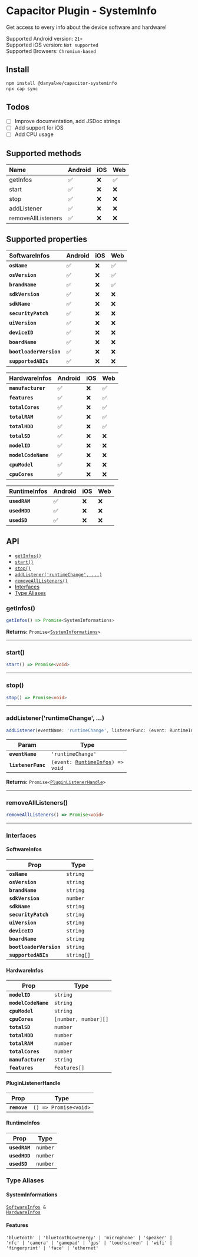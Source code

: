 # Capacitor Plugin - SystemInfo

Get access to every info about the device software and hardware!

Supported Android version: `21+`\
Supported iOS version: `Not supported`\
Supported Browsers: `Chromium-based`

## Install

```bash
npm install @danyalwe/capacitor-systeminfo
npx cap sync
```

## Todos

- [ ] Improve documentation, add JSDoc strings
- [ ] Add support for iOS
- [ ] Add CPU usage

## Supported methods

| Name               | Android | iOS | Web |
| :----------------- | :------ | :-- | :-- |
| getInfos           | ✅      | ❌  | ✅  |
| start              | ✅      | ❌  | ❌  |
| stop               | ✅      | ❌  | ❌  |
| addListener        | ✅      | ❌  | ❌  |
| removeAllListeners | ✅      | ❌  | ❌  |

## Supported properties

| SoftwareInfos           | Android | iOS | Web |
| :---------------------- | :------ | :-- | :-- |
| **`osName`**            | ✅      | ❌  | ✅  |
| **`osVersion`**         | ✅      | ❌  | ✅  |
| **`brandName`**         | ✅      | ❌  | ✅  |
| **`sdkVersion`**        | ✅      | ❌  | ❌  |
| **`sdkName`**           | ✅      | ❌  | ❌  |
| **`securityPatch`**     | ✅      | ❌  | ❌  |
| **`uiVersion`**         | ✅      | ❌  | ❌  |
| **`deviceID`**          | ✅      | ❌  | ❌  |
| **`boardName`**         | ✅      | ❌  | ❌  |
| **`bootloaderVersion`** | ✅      | ❌  | ❌  |
| **`supportedABIs`**     | ✅      | ❌  | ❌  |

| HardwareInfos       | Android | iOS | Web |
| :------------------ | :------ | :-- | :-- |
| **`manufacturer`**  | ✅      | ❌  | ✅  |
| **`features`**      | ✅      | ❌  | ✅  |
| **`totalCores`**    | ✅      | ❌  | ✅  |
| **`totalRAM`**      | ✅      | ❌  | ✅  |
| **`totalHDD`**      | ✅      | ❌  | ✅  |
| **`totalSD`**       | ✅      | ❌  | ❌  |
| **`modelID`**       | ✅      | ❌  | ❌  |
| **`modelCodeName`** | ✅      | ❌  | ❌  |
| **`cpuModel`**      | ✅      | ❌  | ❌  |
| **`cpuCores`**      | ✅      | ❌  | ❌  |

| RuntimeInfos  | Android | iOS | Web |
| :------------ | :------ | :-- | :-- |
| **`usedRAM`** | ✅      | ❌  | ❌  |
| **`usedHDD`** | ✅      | ❌  | ❌  |
| **`usedSD`**  | ✅      | ❌  | ❌  |

## API

<docgen-index>

- [`getInfos()`](#getinfos)
- [`start()`](#start)
- [`stop()`](#stop)
- [`addListener('runtimeChange', ...)`](#addlistenerruntimechange)
- [`removeAllListeners()`](#removealllisteners)
- [Interfaces](#interfaces)
- [Type Aliases](#type-aliases)

</docgen-index>

<docgen-api>
<!--Update the source file JSDoc comments and rerun docgen to update the docs below-->

### getInfos()

```typescript
getInfos() => Promise<SystemInformations>
```

**Returns:** <code>Promise&lt;<a href="#systeminformations">SystemInformations</a>&gt;</code>

---

### start()

```typescript
start() => Promise<void>
```

---

### stop()

```typescript
stop() => Promise<void>
```

---

### addListener('runtimeChange', ...)

```typescript
addListener(eventName: 'runtimeChange', listenerFunc: (event: RuntimeInfos) => void) => Promise<PluginListenerHandle>
```

| Param              | Type                                                                      |
| ------------------ | ------------------------------------------------------------------------- |
| **`eventName`**    | <code>'runtimeChange'</code>                                              |
| **`listenerFunc`** | <code>(event: <a href="#runtimeinfos">RuntimeInfos</a>) =&gt; void</code> |

**Returns:** <code>Promise&lt;<a href="#pluginlistenerhandle">PluginListenerHandle</a>&gt;</code>

---

### removeAllListeners()

```typescript
removeAllListeners() => Promise<void>
```

---

### Interfaces

#### SoftwareInfos

| Prop                    | Type                  |
| ----------------------- | --------------------- |
| **`osName`**            | <code>string</code>   |
| **`osVersion`**         | <code>string</code>   |
| **`brandName`**         | <code>string</code>   |
| **`sdkVersion`**        | <code>number</code>   |
| **`sdkName`**           | <code>string</code>   |
| **`securityPatch`**     | <code>string</code>   |
| **`uiVersion`**         | <code>string</code>   |
| **`deviceID`**          | <code>string</code>   |
| **`boardName`**         | <code>string</code>   |
| **`bootloaderVersion`** | <code>string</code>   |
| **`supportedABIs`**     | <code>string[]</code> |

#### HardwareInfos

| Prop                | Type                            |
| ------------------- | ------------------------------- |
| **`modelID`**       | <code>string</code>             |
| **`modelCodeName`** | <code>string</code>             |
| **`cpuModel`**      | <code>string</code>             |
| **`cpuCores`**      | <code>[number, number][]</code> |
| **`totalSD`**       | <code>number</code>             |
| **`totalHDD`**      | <code>number</code>             |
| **`totalRAM`**      | <code>number</code>             |
| **`totalCores`**    | <code>number</code>             |
| **`manufacturer`**  | <code>string</code>             |
| **`features`**      | <code>Features[]</code>         |

#### PluginListenerHandle

| Prop         | Type                                      |
| ------------ | ----------------------------------------- |
| **`remove`** | <code>() =&gt; Promise&lt;void&gt;</code> |

#### RuntimeInfos

| Prop          | Type                |
| ------------- | ------------------- |
| **`usedRAM`** | <code>number</code> |
| **`usedHDD`** | <code>number</code> |
| **`usedSD`**  | <code>number</code> |

### Type Aliases

#### SystemInformations

<code><a href="#softwareinfos">SoftwareInfos</a> & <a href="#hardwareinfos">HardwareInfos</a></code>

#### Features

<code>'bluetooth' | 'bluetoothLowEnergy' | 'microphone' | 'speaker' | 'nfc' | 'camera' | 'gamepad' | 'gps' | 'touchscreen' | 'wifi' | 'fingerprint' | 'face' | 'ethernet'</code>

</docgen-api>
